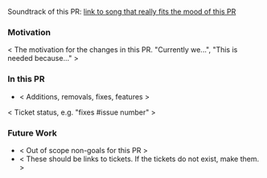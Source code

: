 Soundtrack of this PR: [link to song that really fits the mood of this PR]()

### Motivation

< The motivation for the changes in this PR. "Currently we...", "This is needed because..." >

### In this PR
* < Additions, removals, fixes, features >

< Ticket status, e.g. "fixes #issue number" >

### Future Work
* < Out of scope non-goals for this PR >
* < These should be links to tickets. If the tickets do not exist, make them. >


